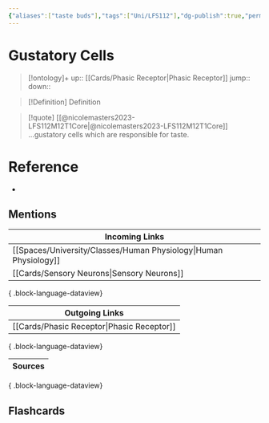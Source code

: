 ```yaml
---
{"aliases":["taste buds"],"tags":["Uni/LFS112"],"dg-publish":true,"permalink":"/cards/gustatory-cells/","dgPassFrontmatter":true}
---
```


# Gustatory Cells

> [!ontology]+
> up:: [[Cards/Phasic Receptor\|Phasic Receptor]]
> jump:: 
> down:: 

> [!Definition] Definition

> [!quote] [[@nicolemasters2023-LFS112M12T1Core\|@nicolemasters2023-LFS112M12T1Core]]
> ...gustatory cells which are responsible for taste.

# Reference

- 

## Mentions

| Incoming Links                                                      |
| ------------------------------------------------------------------- |
| [[Spaces/University/Classes/Human Physiology\|Human Physiology]] |
| [[Cards/Sensory Neurons\|Sensory Neurons]]                       |

{ .block-language-dataview}

| Outgoing Links                                |
| --------------------------------------------- |
| [[Cards/Phasic Receptor\|Phasic Receptor]] |

{ .block-language-dataview}

| Sources |
| ------- |

{ .block-language-dataview}

## Flashcards